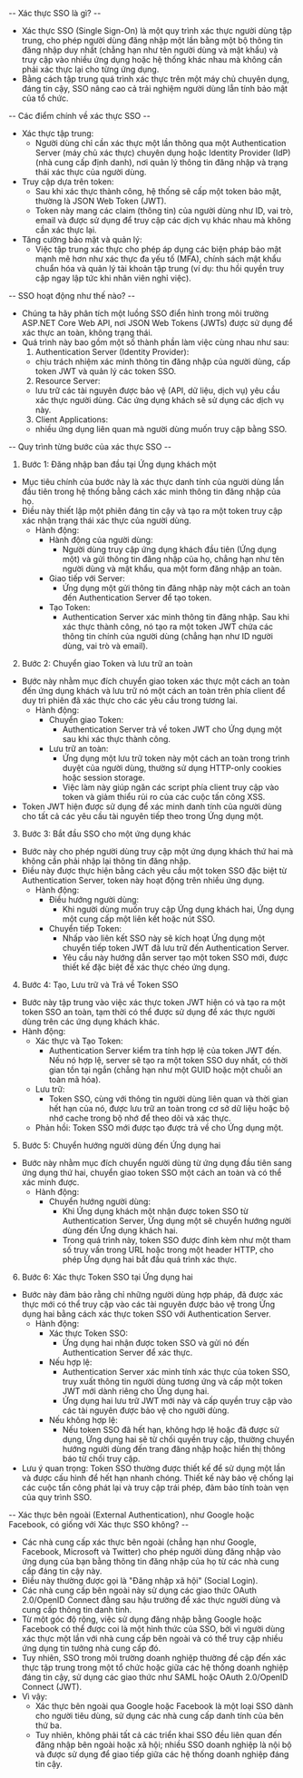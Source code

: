 -- Xác thực SSO là gì? -- 
- Xác thực SSO (Single Sign-On) là một quy trình xác thực người dùng tập trung, cho phép người dùng đăng nhập một lần bằng một bộ thông tin đăng nhập duy nhất (chẳng hạn như tên người dùng và mật khẩu) và truy cập vào nhiều ứng dụng hoặc hệ thống khác nhau mà không cần phải xác thực lại cho từng ứng dụng. 
- Bằng cách tập trung quá trình xác thực trên một máy chủ chuyên dụng, đáng tin cậy, SSO nâng cao cả trải nghiệm người dùng lẫn tính bảo mật của tổ chức.

-- Các điểm chính về xác thực SSO -- 
- Xác thực tập trung: 
  - Người dùng chỉ cần xác thực một lần thông qua một Authentication Server (máy chủ xác thực) chuyên dụng hoặc Identity Provider (IdP) (nhà cung cấp định danh), nơi quản lý thông tin đăng nhập và trạng thái xác thực của người dùng.
- Truy cập dựa trên token: 
  - Sau khi xác thực thành công, hệ thống sẽ cấp một token bảo mật, thường là JSON Web Token (JWT).
  - Token này mang các claim (thông tin) của người dùng như ID, vai trò, email và được sử dụng để truy cập các dịch vụ khác nhau mà không cần xác thực lại.
- Tăng cường bảo mật và quản lý: 
  - Việc tập trung xác thực cho phép áp dụng các biện pháp bảo mật mạnh mẽ hơn như xác thực đa yếu tố (MFA), chính sách mật khẩu chuẩn hóa và quản lý tài khoản tập trung (ví dụ: thu hồi quyền truy cập ngay lập tức khi nhân viên nghỉ việc).

-- SSO hoạt động như thế nào? --
- Chúng ta hãy phân tích một luồng SSO điển hình trong môi trường ASP.NET Core Web API, nơi JSON Web Tokens (JWTs) được sử dụng để xác thực an toàn, không trạng thái. 
- Quá trình này bao gồm một số thành phần làm việc cùng nhau như sau:
  1. Authentication Server (Identity Provider): 
    - chịu trách nhiệm xác minh thông tin đăng nhập của người dùng, cấp token JWT và quản lý các token SSO.
  2. Resource Server: 
    - lưu trữ các tài nguyên được bảo vệ (API, dữ liệu, dịch vụ) yêu cầu xác thực người dùng. Các ứng dụng khách sẽ sử dụng các dịch vụ này.
  3. Client Applications:
    - nhiều ứng dụng liên quan mà người dùng muốn truy cập bằng SSO.

-- Quy trình từng bước của xác thực SSO --
1. Bước 1: Đăng nhập ban đầu tại Ứng dụng khách một
- Mục tiêu chính của bước này là xác thực danh tính của người dùng lần đầu tiên trong hệ thống bằng cách xác minh thông tin đăng nhập của họ. 
- Điều này thiết lập một phiên đáng tin cậy và tạo ra một token truy cập xác nhận trạng thái xác thực của người dùng.
  - Hành động:
    - Hành động của người dùng: 
      - Người dùng truy cập ứng dụng khách đầu tiên (Ứng dụng một) và gửi thông tin đăng nhập của họ, chẳng hạn như tên người dùng và mật khẩu, qua một form đăng nhập an toàn.
    - Giao tiếp với Server: 
      - Ứng dụng một gửi thông tin đăng nhập này một cách an toàn đến Authentication Server để tạo token.
    - Tạo Token: 
      - Authentication Server xác minh thông tin đăng nhập. Sau khi xác thực thành công, nó tạo ra một token JWT chứa các thông tin chính của người dùng (chẳng hạn như ID người dùng, vai trò và email).
2. Bước 2: Chuyển giao Token và lưu trữ an toàn
- Bước này nhằm mục đích chuyển giao token xác thực một cách an toàn đến ứng dụng khách và lưu trữ nó một cách an toàn trên phía client để duy trì phiên đã xác thực cho các yêu cầu trong tương lai.
  - Hành động:
    - Chuyển giao Token: 
      - Authentication Server trả về token JWT cho Ứng dụng một sau khi xác thực thành công.
    - Lưu trữ an toàn: 
      - Ứng dụng một lưu trữ token này một cách an toàn trong trình duyệt của người dùng, thường sử dụng HTTP-only cookies hoặc session storage. 
      - Việc làm này giúp ngăn các script phía client truy cập vào token và giảm thiểu rủi ro của các cuộc tấn công XSS.
- Token JWT hiện được sử dụng để xác minh danh tính của người dùng cho tất cả các yêu cầu tài nguyên tiếp theo trong Ứng dụng một.
3. Bước 3: Bắt đầu SSO cho một ứng dụng khác
- Bước này cho phép người dùng truy cập một ứng dụng khách thứ hai mà không cần phải nhập lại thông tin đăng nhập. 
- Điều này được thực hiện bằng cách yêu cầu một token SSO đặc biệt từ Authentication Server, token này hoạt động trên nhiều ứng dụng.
  - Hành động:
    - Điều hướng người dùng: 
      - Khi người dùng muốn truy cập Ứng dụng khách hai, Ứng dụng một cung cấp một liên kết hoặc nút SSO.
    - Chuyển tiếp Token: 
      - Nhấp vào liên kết SSO này sẽ kích hoạt Ứng dụng một chuyển tiếp token JWT đã lưu trữ đến Authentication Server. 
      - Yêu cầu này hướng dẫn server tạo một token SSO mới, được thiết kế đặc biệt để xác thực chéo ứng dụng.
4. Bước 4: Tạo, Lưu trữ và Trả về Token SSO
- Bước này tập trung vào việc xác thực token JWT hiện có và tạo ra một token SSO an toàn, tạm thời có thể được sử dụng để xác thực người dùng trên các ứng dụng khách khác.
- Hành động:
  - Xác thực và Tạo Token: 
    - Authentication Server kiểm tra tính hợp lệ của token JWT đến. Nếu nó hợp lệ, server sẽ tạo ra một token SSO duy nhất, có thời gian tồn tại ngắn (chẳng hạn như một GUID hoặc một chuỗi an toàn mã hóa).
  - Lưu trữ: 
    - Token SSO, cùng với thông tin người dùng liên quan và thời gian hết hạn của nó, được lưu trữ an toàn trong cơ sở dữ liệu hoặc bộ nhớ cache trong bộ nhớ để theo dõi và xác thực.
  - Phản hồi: Token SSO mới được tạo được trả về cho Ứng dụng một.
5. Bước 5: Chuyển hướng người dùng đến Ứng dụng hai
- Bước này nhằm mục đích chuyển người dùng từ ứng dụng đầu tiên sang ứng dụng thứ hai, chuyển giao token SSO một cách an toàn và có thể xác minh được.
  - Hành động:
    - Chuyển hướng người dùng: 
      - Khi Ứng dụng khách một nhận được token SSO từ Authentication Server, Ứng dụng một sẽ chuyển hướng người dùng đến Ứng dụng khách hai. 
      - Trong quá trình này, token SSO được đính kèm như một tham số truy vấn trong URL hoặc trong một header HTTP, cho phép Ứng dụng hai bắt đầu quá trình xác thực.
6. Bước 6: Xác thực Token SSO tại Ứng dụng hai
- Bước này đảm bảo rằng chỉ những người dùng hợp pháp, đã được xác thực mới có thể truy cập vào các tài nguyên được bảo vệ trong Ứng dụng hai bằng cách xác thực token SSO với Authentication Server.
  - Hành động:
    - Xác thực Token SSO: 
      - Ứng dụng hai nhận được token SSO và gửi nó đến Authentication Server để xác thực.
    - Nếu hợp lệ: 
      - Authentication Server xác minh tính xác thực của token SSO, truy xuất thông tin người dùng tương ứng và cấp một token JWT mới dành riêng cho Ứng dụng hai. 
      - Ứng dụng hai lưu trữ JWT mới này và cấp quyền truy cập vào các tài nguyên được bảo vệ cho người dùng.
    - Nếu không hợp lệ: 
      - Nếu token SSO đã hết hạn, không hợp lệ hoặc đã được sử dụng, Ứng dụng hai sẽ từ chối quyền truy cập, thường chuyển hướng người dùng đến trang đăng nhập hoặc hiển thị thông báo từ chối truy cập.
- Lưu ý quan trọng: Token SSO thường được thiết kế để sử dụng một lần và được cấu hình để hết hạn nhanh chóng. Thiết kế này bảo vệ chống lại các cuộc tấn công phát lại và truy cập trái phép, đảm bảo tính toàn vẹn của quy trình SSO.

-- Xác thực bên ngoài (External Authentication), như Google hoặc Facebook, có giống với Xác thực SSO không? -- 
- Các nhà cung cấp xác thực bên ngoài (chẳng hạn như Google, Facebook, Microsoft và Twitter) cho phép người dùng đăng nhập vào ứng dụng của bạn bằng thông tin đăng nhập của họ từ các nhà cung cấp đáng tin cậy này. 
- Điều này thường được gọi là "Đăng nhập xã hội" (Social Login).
- Các nhà cung cấp bên ngoài này sử dụng các giao thức OAuth 2.0/OpenID Connect đằng sau hậu trường để xác thực người dùng và cung cấp thông tin danh tính.
- Từ một góc độ rộng, việc sử dụng đăng nhập bằng Google hoặc Facebook có thể được coi là một hình thức của SSO, bởi vì người dùng xác thực một lần với nhà cung cấp bên ngoài và có thể truy cập nhiều ứng dụng tin tưởng nhà cung cấp đó.
- Tuy nhiên, SSO trong môi trường doanh nghiệp thường đề cập đến xác thực tập trung trong một tổ chức hoặc giữa các hệ thống doanh nghiệp đáng tin cậy, sử dụng các giao thức như SAML hoặc OAuth 2.0/OpenID Connect (JWT).
- Vì vậy:
  - Xác thực bên ngoài qua Google hoặc Facebook là một loại SSO dành cho người tiêu dùng, sử dụng các nhà cung cấp danh tính của bên thứ ba.
  - Tuy nhiên, không phải tất cả các triển khai SSO đều liên quan đến đăng nhập bên ngoài hoặc xã hội; nhiều SSO doanh nghiệp là nội bộ và được sử dụng để giao tiếp giữa các hệ thống doanh nghiệp đáng tin cậy.